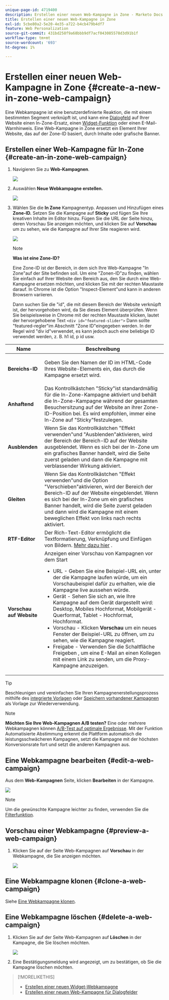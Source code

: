 ```yaml
---
unique-page-id: 4719400
description: Erstellen einer neuen Web-Kampagne in Zone - Marketo Docs - Produktdokumentation
title: Erstellen einer neuen Web-Kampagne in Zone
exl-id: 5cbe80a2-5e20-4e35-a722-b4cb479b4df7
feature: Web Personalization
source-git-commit: 431bd258f9a68bbb9df7acf043085578d3d91b1f
workflow-type: tm+mt
source-wordcount: '693'
ht-degree: 1%

---
```


# Erstellen einer neuen Web-Kampagne in Zone {#create-a-new-in-zone-web-campaign}

Eine Webkampagne ist eine benutzerdefinierte Reaktion, die mit einem bestimmten Segment verknüpft ist, und kann eine [Dialogfeld](/help/marketo/product-docs/web-personalization/working-with-web-campaigns/create-a-new-dialog-web-campaign.md) auf Ihrer Website einen In-Zone-Ersatz, einen [Widget-Funktion](/help/marketo/product-docs/web-personalization/working-with-web-campaigns/create-a-new-widget-web-campaign.md) oder einen E-Mail-Warnhinweis. Eine Web-Kampagne in Zone ersetzt ein Element Ihrer Website, das auf der Zone-ID basiert, durch Inhalte oder grafische Banner.

## Erstellen einer Web-Kampagne für In-Zone {#create-an-in-zone-web-campaign}

1. Navigieren Sie zu **Web-Kampagnen**.

   ![](assets/image2016-8-18-15-3a54-3a21.png)

1. Auswählen **Neue Webkampagne erstellen.**

   ![](assets/create-new-web-campaign-hand.png)

1. Wählen Sie die **In Zone** Kampagnentyp. Anpassen und Hinzufügen eines **Zone-ID.** Setzen Sie die Kampagne auf **Sticky** und fügen Sie Ihre kreativen Inhalte im Editor hinzu. Fügen Sie die URL der Seite hinzu, deren Vorschau Sie anzeigen möchten, und klicken Sie auf **Vorschau** um zu sehen, wie die Kampagne auf Ihrer Site reagieren wird.

   ![](assets/new-3-1.png)

   >[!NOTE]
   >
   >**Was ist eine Zone-ID?**
   >
   >Eine Zone-ID ist der Bereich, in dem sich Ihre Web-Kampagne &quot;In Zone&quot;auf der Site befinden soll. Um eine &quot;Zonen-ID&quot;zu finden, wählen Sie einfach auf Ihrer Website den Bereich aus, den Sie durch eine Web-Kampagne ersetzen möchten, und klicken Sie mit der rechten Maustaste darauf. In Chrome ist die Option &quot;Inspect-Element&quot;und kann in anderen Browsern variieren.
   >
   >Dann suchen Sie die &quot;id&quot;, die mit diesem Bereich der Website verknüpft ist, der hervorgehoben wird, da Sie dieses Element überprüfen. Wenn Sie beispielsweise in Chrome mit der rechten Maustaste klicken, lautet der hervorgehobene Text `<div id="featured-slider">` Dann sollte &quot;featured-regler&quot;im Abschnitt &quot;Zone ID&quot;eingegeben werden. In der Regel wird &quot;div id&quot;verwendet, es kann jedoch auch eine beliebige ID verwendet werden, z. B. h1 id, p id usw.

<table> 
 <thead> 
  <tr> 
   <th colspan="1" rowspan="1">Name</th> 
   <th colspan="1" rowspan="1">Beschreibung</th> 
  </tr> 
 </thead> 
 <tbody> 
  <tr> 
   <td colspan="1" rowspan="1"><strong> Bereichs-ID </strong></td> 
   <td colspan="1" rowspan="1"><p>Geben Sie den Namen der ID im HTML-Code Ihres Website-Elements ein, das durch die Kampagne ersetzt wird.</p></td> 
  </tr> 
  <tr> 
   <td colspan="1" rowspan="1"><p><strong> Anhaftend </strong></p></td> 
   <td colspan="1" rowspan="1">Das Kontrollkästchen "Sticky"ist standardmäßig für die In-Zone-Kampagne aktiviert und behält die In-Zone-Kampagne während der gesamten Besuchersitzung auf der Website an ihrer Zone-ID-Position bei. Es wird empfohlen, immer eine In-Zone auf "Sticky"festzulegen.</td> 
  </tr> 
  <tr> 
   <td colspan="1" rowspan="1"><p><strong> Ausblenden</strong> </p></td> 
   <td colspan="1" rowspan="1">Wenn Sie das Kontrollkästchen "Effekt verwenden"und "Ausblenden"aktivieren, wird der Bereich der Bereich-ID auf der Website ausgeblendet. Wenn es sich bei der In-Zone um ein grafisches Banner handelt, wird die Seite zuerst geladen und dann die Kampagne mit verblassender Wirkung aktiviert.</td> 
  </tr> 
  <tr> 
   <td colspan="1"><strong>Gleiten</strong></td> 
   <td colspan="1">Wenn Sie das Kontrollkästchen "Effekt verwenden"und die Option "Verschieben"aktivieren, wird der Bereich der Bereich-ID auf der Website eingeblendet. Wenn es sich bei der In-Zone um ein grafisches Banner handelt, wird die Seite zuerst geladen und dann wird die Kampagne mit einem beweglichen Effekt von links nach rechts aktiviert.</td> 
  </tr> 
  <tr> 
   <td colspan="1"><strong> RTF-Editor  </strong></td> 
   <td colspan="1">Der Rich-Text-Editor ermöglicht die Textformatierung, Verknüpfung und Einfügen von Bildern. <a href="/help/marketo/product-docs/web-personalization/working-with-web-campaigns/using-the-web-personalization-rich-text-editor.md">Mehr dazu hier</a> .</td> 
  </tr> 
  <tr> 
   <td colspan="1"><strong> Vorschau auf Website   </strong></td> 
   <td colspan="1">Anzeigen einer Vorschau von Kampagnen vor dem Start <br> 
    <ul> 
     <li> URL - Geben Sie eine Beispiel-URL ein, unter der die Kampagne laufen würde, um ein Vorschaubeispiel dafür zu erhalten, wie die Kampagne live aussehen würde.</li> 
     <li>Gerät - Sehen Sie sich an, wie Ihre Kampagne auf dem Gerät dargestellt wird: Desktop, Mobiles Hochformat, Mobilgerät - Querformat, Tablet - Hochformat, Hochformat.</li> 
     <li> Vorschau - Klicken <strong>Vorschau</strong> um ein neues Fenster der Beispiel-URL zu öffnen, um zu sehen, wie die Kampagne reagiert.</li> 
     <li> Freigabe - Verwenden Sie die Schaltfläche Freigeben , um eine E-Mail an einen Kollegen mit einem Link zu senden, um die Proxy-Kampagne anzuzeigen.</li> 
    </ul></td> 
  </tr> 
 </tbody> 
</table>

>[!TIP]
>
>Beschleunigen und vereinfachen Sie Ihren Kampagnenerstellungsprozess mithilfe des [integrierte Vorlagen](/help/marketo/product-docs/web-personalization/using-templates/using-templates-to-create-web-campaigns.md) oder [Speichern vorhandener Kampagnen](/help/marketo/product-docs/web-personalization/using-templates/using-templates-to-create-web-campaigns.md) als Vorlage zur Wiederverwendung.

>[!NOTE]
>
>**Möchten Sie Ihre Web-Kampagnen A/B testen?** Eine oder mehrere Webkampagnen können [A/B-Test auf optimale Ergebnisse](/help/marketo/product-docs/web-personalization/working-with-web-campaigns/ab-test-your-web-campaign.md). Mit der Funktion Automatisierte Abstimmung erkennt die Plattform automatisch die leistungsschwächeren Kampagnen, setzt die Kampagne mit der höchsten Konversionsrate fort und setzt die anderen Kampagnen aus.

## Eine Webkampagne bearbeiten {#edit-a-web-campaign}

Aus dem **Web-Kampagnen** Seite, klicken **Bearbeiten** in der Kampagne.

![](assets/in-zone-web-campaign-edit.png)

>[!NOTE]
>
>Um die gewünschte Kampagne leichter zu finden, verwenden Sie die [Filterfunktion](/help/marketo/product-docs/web-personalization/working-with-web-campaigns/filter-web-campaigns.md).

## Vorschau einer Webkampagne {#preview-a-web-campaign}

1. Klicken Sie auf der Seite Web-Kampagnen auf **Vorschau** in der Webkampagne, die Sie anzeigen möchten.

   ![](assets/in-zone-web-campaign-preview.png)

## Eine Webkampagne klonen {#clone-a-web-campaign}

Siehe [Eine Webkampagne klonen](/help/marketo/product-docs/web-personalization/working-with-web-campaigns/clone-a-web-campaign.md).

## Eine Webkampagne löschen {#delete-a-web-campaign}

1. Klicken Sie auf der Seite Web-Kampagnen auf **Löschen** in der Kampagne, die Sie löschen möchten.

   ![](assets/in-zone-web-campaign-delete.png)

1. Eine Bestätigungsmeldung wird angezeigt, um zu bestätigen, ob Sie die Kampagne löschen möchten.

>[!MORELIKETHIS]
>
>* [Erstellen einer neuen Widget-Webkampagne](/help/marketo/product-docs/web-personalization/working-with-web-campaigns/create-a-new-widget-web-campaign.md)
>* [Erstellen einer neuen Web-Kampagne für Dialogfelder](/help/marketo/product-docs/web-personalization/working-with-web-campaigns/create-a-new-dialog-web-campaign.md)
